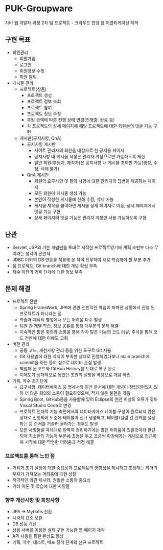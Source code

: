 # PUK-Groupware
자바 웹 개발자 과정 2차 팀 프로젝트 - 크라우드 펀딩 웹 어플리케이션 제작


## 구현 목표
- 회원관리
    - 회원가입
    - 로그인
    - 회원정보 수정
    - 회원 탈퇴
- 게시물 관리
    - 프로젝트(상품)
        - 프로젝트 생성
        - 프로젝트 정보 조회
        - 프로젝트 참여
        - 프로젝트 정보 수정
        - 후원 금액에 따른 진행 상태 변경(진행중, 완료 등)
        - 각 프로젝트의 상세 페이지에 해당 프로젝트에 대한 회원들의 댓글 기능 구현
    - 게시판(공지사항, QnA)
        - 공지사항 게시판
            - 사이트 관리자의 회원을 대상으로 한 공지용 페이지
            - 공지사항 내 게시물 작성은 관리자 계정으로만 가능하도록 제한
            - 일반 회원(후원자, 제작자)은 공지사항 내 게시물 조회만 가능(생성, 수정, 삭제 불가)
        - QnA 게시판
            - 회원의 요구사항 및 질의 사항에 대한 관리자의 답변을 제공하는 페이지
            - 모든 회원이 게시물 생성 가능
            - 본인이 작성한 게시물에 한해 수정, 삭제 가능
            - 게시물 제목을 클릭하면 게시물 상세 페이지로 이동, 상세 페이지에서 댓글 기능 구현
            - 상세 페이지의 댓글 기능은 관리자 계정만 사용 가능하도록 구현

## 난관
- Servlet, JSP의 기본 개념만을 토대로 시작한 프로젝트였기에 계획 초반부 다소 무리라는 생각이 전반적
- JDBC 이외의 DB 연동을 적용해 본 적이 전무하여 새로 학습해야 할 부분 추가
- 팀 프로젝트, Git branch에 대한 개념 확립 부족
- 착수 이전의 기획 단계에 대한 정보 부족

## 문제 해결
- 프로젝트 전반
    - Spring FrameWork, JPA에 관한 전반적인 학습이 마쳐진 상황에서 진행 된 프로젝트가 아니라는 점
    - 학습과 제작의 병행에서 오는 어려움 다수 발생
    - 팀원 간 개별 학습, 정보 공유를 통해 대부분의 문제 해결
    - 지속적인 짧은 회의와 소통을 통해 각자 맡은 기능의 코드 리뷰, 주석을 통해 코드 전반에 대한 이해도 고취
- 버전 관리
    - 공동 코드, 개선사항 관리 등을 위한 도구로 Git 사용
    - Git 사용법에 대한 지식이 부족한 상태로 진행되었다보니 main branch에 commit을 하는 등의 실수로 데이터 손실 발생
    - 백업해 둔 코드와 GitHub History를 토대로 복구 완료
    - 이해도가 상대적으로 높았던 조원의 설명을 바탕으로 개념 확립
- 기획, 착수 초기단계
    - 요구사항, 데이터베이스 등 명세서와 같은 문서에 대한 개념이 정립되어있지 않아 더 많은 회의와 소통이 필요하였으며, 적지 않은 불편을 겪음
    - Spring Boot, GitHub등을 사용함에 있어 Eclipse의 원인 미상의 오류가 잦아 Visual Studio Code로 변경
    - 프로젝트 전체적 기능 측면에서의 데이터베이스 테이블 구성이 완료되지 않은 상태로 진행되어 도중에 테이블이 신규 생성되고, 테이블/컬럼 간 관계를 설정하는 등 순서를 거슬러 올라가는 경우도 발생
    - 모든 사항들을 차례대로 완벽히 정리하기에는 많은 어려움이 있을것이라 판단되어 최소한의 기능적 부분에 초점을 두고 조금씩 확장해가는 개념으로 접근하여 시작에 대한 막연한 어려움과 걱정 해결
 

 ### 프로젝트를 통해 느낀 점
 - 기획과 초기 설정에 대한 중요성과 프로젝트의 방향성을 제시하고 조정하는 리더의 부재가 가져오는 어려움에 대한 성찰
 - 적극적인 의견 제시와, 원활한 소통의 중요성
 - 기타 이론 및 학습에 대한 사항들

 ### 향후 개선사항 및 희망사항
 - JPA -> Mybatis 전환
 - 시각적 요소 보완
 - DB 성능 개선
 - 상용 서버를 이용한 실제 구현 가능한 웹 페이지 제작
 - API 사용을 통한 완성도 향상
 - 기획, 착수, 테스트, 배포 정석 단계의 신규 프로젝트

